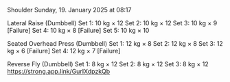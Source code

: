 Shoulder
Sunday, 19. January 2025 at 08:17

Lateral Raise (Dumbbell)
Set 1: 10 kg × 12
Set 2: 10 kg × 12
Set 3: 10 kg × 9 [Failure]
Set 4: 10 kg × 8 [Failure]
Set 5: 10 kg × 10

Seated Overhead Press (Dumbbell)
Set 1: 12 kg × 8
Set 2: 12 kg × 8
Set 3: 12 kg × 6 [Failure]
Set 4: 12 kg × 7 [Failure]

Reverse Fly (Dumbbell)
Set 1: 8 kg × 12
Set 2: 8 kg × 12
Set 3: 8 kg × 12
 https://strong.app.link/GurIXdpzkQb
